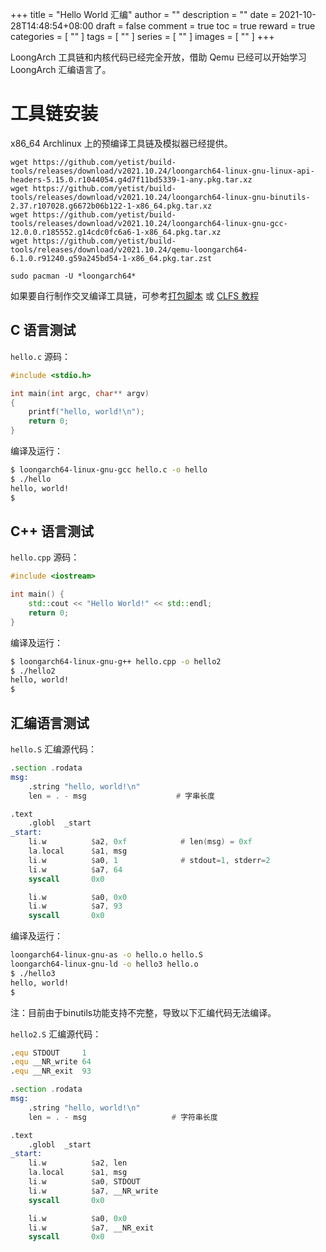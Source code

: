 +++
title = "Hello World 汇编"
author = ""
description = ""
date = 2021-10-28T14:48:54+08:00
draft = false
comment = true
toc = true
reward = true
categories = [
  ""
]
tags = [
  ""
]
series = [
  ""
]
images = [
  ""
]
+++

LoongArch 工具链和内核代码已经完全开放，借助 Qemu 已经可以开始学习 LoongArch 汇编语言了。

<!--more-->

# 工具链安装

x86_64 Archlinux 上的预编译工具链及模拟器已经提供。

```
wget https://github.com/yetist/build-tools/releases/download/v2021.10.24/loongarch64-linux-gnu-linux-api-headers-5.15.0.r1044054.g4d7f11bd5339-1-any.pkg.tar.xz
wget https://github.com/yetist/build-tools/releases/download/v2021.10.24/loongarch64-linux-gnu-binutils-2.37.r107028.g6672b06b122-1-x86_64.pkg.tar.xz
wget https://github.com/yetist/build-tools/releases/download/v2021.10.24/loongarch64-linux-gnu-gcc-12.0.0.r185552.g14cdc0fc6a6-1-x86_64.pkg.tar.xz
wget https://github.com/yetist/build-tools/releases/download/v2021.10.24/qemu-loongarch64-6.1.0.r91240.g59a245bd54-1-x86_64.pkg.tar.zst

sudo pacman -U *loongarch64*
```

如果要自行制作交叉编译工具链，可参考[打包脚本]() 或 [CLFS 教程]()

## C 语言测试

`hello.c` 源码：

```c
#include <stdio.h>

int main(int argc, char** argv)
{
    printf("hello, world!\n");
    return 0;
}
```

编译及运行：

```bash
$ loongarch64-linux-gnu-gcc hello.c -o hello
$ ./hello
hello, world!
$
```

## C++ 语言测试

`hello.cpp` 源码：

```cpp
#include <iostream>

int main() {
    std::cout << "Hello World!" << std::endl;
    return 0;
}
```

编译及运行：

```bash
$ loongarch64-linux-gnu-g++ hello.cpp -o hello2
$ ./hello2
hello, world!
$
```

## 汇编语言测试

`hello.S` 汇编源代码：

```asm
.section .rodata
msg:
    .string "hello, world!\n"
    len = . - msg                    # 字串长度

.text
    .globl  _start
_start:
    li.w          $a2, 0xf            # len(msg) = 0xf
    la.local      $a1, msg
    li.w          $a0, 1              # stdout=1, stderr=2
    li.w          $a7, 64
    syscall       0x0

    li.w          $a0, 0x0
    li.w          $a7, 93
    syscall       0x0
```

编译及运行：

```bash
loongarch64-linux-gnu-as -o hello.o hello.S
loongarch64-linux-gnu-ld -o hello3 hello.o
$ ./hello3
hello, world!
$
```

注：目前由于binutils功能支持不完整，导致以下汇编代码无法编译。

`hello2.S` 汇编源代码：

```asm
.equ STDOUT     1
.equ __NR_write 64
.equ __NR_exit  93

.section .rodata
msg:
    .string "hello, world!\n"
    len = . - msg                   # 字符串长度

.text
    .globl  _start
_start:
    li.w          $a2, len
    la.local      $a1, msg
    li.w          $a0, STDOUT
    li.w          $a7, __NR_write
    syscall       0x0

    li.w          $a0, 0x0
    li.w          $a7, __NR_exit
    syscall       0x0
```
